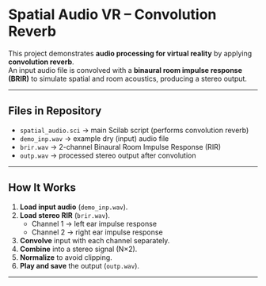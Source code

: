 # Spatial Audio VR – Convolution Reverb

This project demonstrates **audio processing for virtual reality** by applying **convolution reverb**.  
An input audio file is convolved with a **binaural room impulse response (BRIR)** to simulate spatial and room acoustics, producing a stereo output.

---

## Files in Repository

- `spatial_audio.sci` → main Scilab script (performs convolution reverb)  
- `demo_inp.wav` → example dry (input) audio file  
- `brir.wav` → 2-channel Binaural Room Impulse Response (RIR)  
- `outp.wav` → processed stereo output after convolution  

---

## How It Works

1. **Load input audio** (`demo_inp.wav`).  
2. **Load stereo RIR** (`brir.wav`).  
   - Channel 1 → left ear impulse response  
   - Channel 2 → right ear impulse response  
3. **Convolve** input with each channel separately.  
4. **Combine** into a stereo signal (N×2).  
5. **Normalize** to avoid clipping.  
6. **Play and save** the output (`outp.wav`).  

---
